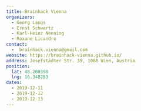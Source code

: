 ```yaml
---
title: Brainhack Vienna 
organizers: 
  - Georg Langs
  - Ernst Schwartz
  - Karl-Heinz Nenning
  - Roxane Licandro
contact:
  -  brainhack.vienna@gmail.com
website: https://brainhack-vienna.github.io/
address: Josefstädter Str. 39, 1080 Wien, Austria
position:
  lat: 48.209390
  lng: 16.348283
dates:
  - 2019-12-11
  - 2019-12-12
  - 2019-12-13
---
```


